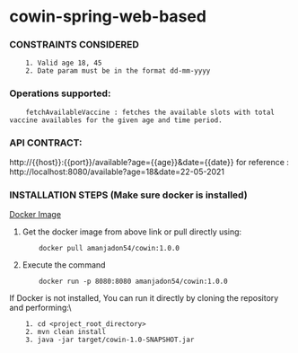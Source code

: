 # cowin-spring-web-based


### CONSTRAINTS CONSIDERED
        1. Valid age 18, 45
        2. Date param must be in the format dd-mm-yyyy
   

### Operations supported:
        fetchAvailableVaccine : fetches the available slots with total vaccine availables for the given age and time period.

### API CONTRACT:

http://{{host}}:{{port}}/available?age={{age}}&date={{date}}
for reference : http://localhost:8080/available?age=18&date=22-05-2021

### INSTALLATION STEPS (Make sure docker is installed)
[Docker Image](https://hub.docker.com/r/amanjadon54/cowin) 
1. Get the docker image from above link or pull directly using:
  
           docker pull amanjadon54/cowin:1.0.0
           
2. Execute the command
          
           docker run -p 8080:8080 amanjadon54/cowin:1.0.0
       
If Docker is not installed, You can run it directly by cloning the repository and performing:\
        
        1. cd <project_root_directory>
        2. mvn clean install
        3. java -jar target/cowin-1.0-SNAPSHOT.jar


